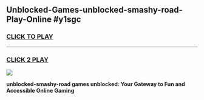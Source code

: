 
## Unblocked-Games-unblocked-smashy-road-Play-Online #y1sgc
<h3>
<a href="https://news.freeplayer.one?title=unblocked-smashy-road&ref=3">CLICK TO PLAY</a></h3>
<hr>

<h3>
<a href="https://news.freeplayer.one?title=unblocked-smashy-road&ref=3">CLICK 2 PLAY</a>
  
</h3>

<a href="https://news.freeplayer.one?title=unblocked-smashy-road&ref=3"><img src="https://clearcache.store/games.png"></a>


**unblocked-smashy-road games unblocked: Your Gateway to Fun and Accessible Online Gaming**
